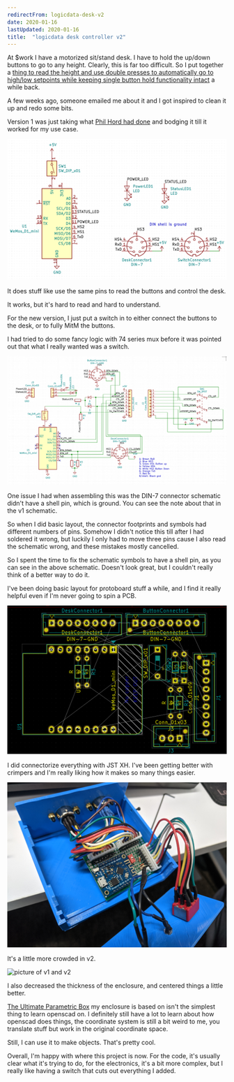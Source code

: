 ```yaml
---
redirectFrom: logicdata-desk-v2
date: 2020-01-16
lastUpdated: 2020-01-16
title:  "logicdata desk controller v2"
---
```


At $work I have a motorized sit/stand desk.
I have to hold the up/down buttons to go to any height.
Clearly, this is far too difficult.
So I put together a [thing to read the height and use double presses to automatically go to high/low setpoints while keeping single button hold functionality intact](/hacking-logicdata-desk) a while back.

A few weeks ago, someone emailed me about it and I got inspired to clean it up and redo some bits.

<!--excerpt-->

Version 1 was just taking what [Phil Hord had done](https://github.com/phord/RoboDesk) and bodging it till it worked for my use case.

![schematic v1](/assets/pages/logicdata-desk-v2/schematic-v1.png)

It does stuff like use the same pins to read the buttons and control the desk.

It works, but it's hard to read and hard to understand.

For the new version, I just put a switch in to either connect the buttons to the desk, or to fully MitM the buttons.

I had tried to do some fancy logic with 74 series mux before it was pointed out that what I really wanted was a switch.

![schematic v2](/assets/pages/logicdata-desk-v2/schematic-v2.png)

One issue I had when assembling this was the DIN-7 connector schematic didn't have a shell pin, which is ground.
You can see the note about that in the v1 schematic.

So when I did basic layout, the connector footprints and symbols had different numbers of pins.
Somehow I didn't notice this till after I had soldered it wrong, but luckily I only had to move three pins cause I also read the schematic wrong, and these mistakes mostly cancelled.

So I spent the time to fix the schematic symbols to have a shell pin, as you can see in the above schematic.
Doesn't look great, but I couldn't really think of a better way to do it.

I've been doing basic layout for protoboard stuff a while, and I find it really helpful even if I'm never going to spin a PCB.

![layout v2](/assets/pages/logicdata-desk-v2/layout-v2.png)

I did connectorize everything with JST XH.
I've been getting better with crimpers and I'm really liking how it makes so many things easier.

![closer picture of v2](/assets/pages/logicdata-desk-v2/v2.jpg)

It's a little more crowded in v2.

![picture of v1 and v2](/assets/pages/logicdata-desk-v2/both.jpg)

I also decreased the thickness of the enclosure, and centered things a little better.

[The Ultimate Parametric Box](https://www.thingiverse.com/thing:1355018) my enclosure is based on isn't the simplest thing to learn openscad on.
I definitely still have a lot to learn about how openscad does things, the coordinate system is still a bit weird to me, you translate stuff but work in the original coordinate space.

Still, I can use it to make objects.
That's pretty cool.

Overall, I'm happy with where this project is now.
For the code, it's usually clear what it's trying to do, for the electronics, it's a bit more complex, but I really like having a switch that cuts out everything I added.
